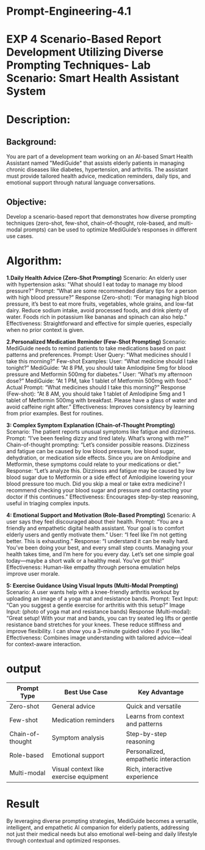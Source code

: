 # Prompt-Engineering-4.1
# EXP 4 Scenario-Based Report Development Utilizing Diverse Prompting Techniques- Lab Scenario: Smart Health Assistant System
# Description: 
## Background:
You are part of a development team working on an AI-based Smart Health Assistant named "MediGuide" that assists elderly patients in managing chronic diseases like diabetes, hypertension, and arthritis. The assistant must provide tailored health advice, medication reminders, daily tips, and emotional support through natural language conversations.

## Objective:
Develop a scenario-based report that demonstrates how diverse prompting techniques (zero-shot, few-shot, chain-of-thought, role-based, and multi-modal prompts) can be used to optimize MediGuide’s responses in different use cases.

# Algorithm:
**1.Daily Health Advice (Zero-Shot Prompting)**
Scenario:
An elderly user with hypertension asks:
"What should I eat today to manage my blood pressure?"
Prompt:
“What are some recommended dietary tips for a person with high blood pressure?”
Response (Zero-shot):
“For managing high blood pressure, it’s best to eat more fruits, vegetables, whole grains, and low-fat dairy. Reduce sodium intake, avoid processed foods, and drink plenty of water. Foods rich in potassium like bananas and spinach can also help.”
Effectiveness:
Straightforward and effective for simple queries, especially when no prior context is given.

**2.Personalized Medication Reminder (Few-Shot Prompting)**
Scenario:
MediGuide needs to remind patients to take medications based on past patterns and preferences.
Prompt:
User Query: "What medicines should I take this morning?"
Few-shot Examples:
User: “What medicine should I take tonight?”
MediGuide: “At 8 PM, you should take Amlodipine 5mg for blood pressure and Metformin 500mg for diabetes.”
User: “What’s my afternoon dose?”
MediGuide: “At 1 PM, take 1 tablet of Metformin 500mg with food.”
Actual Prompt: “What medicines should I take this morning?”
Response (Few-shot):
“At 8 AM, you should take 1 tablet of Amlodipine 5mg and 1 tablet of Metformin 500mg with breakfast. Please have a glass of water and avoid caffeine right after.”
Effectiveness:
Improves consistency by learning from prior examples. Best for routines.

**3: Complex Symptom Explanation (Chain-of-Thought Prompting)**
Scenario:
The patient reports unusual symptoms like fatigue and dizziness.
Prompt:
“I’ve been feeling dizzy and tired lately. What’s wrong with me?”
Chain-of-thought prompting:
“Let’s consider possible reasons. Dizziness and fatigue can be caused by low blood pressure, low blood sugar, dehydration, or medication side effects. Since you are on Amlodipine and Metformin, these symptoms could relate to your medications or diet.”
Response:
“Let’s analyze this. Dizziness and fatigue may be caused by low blood sugar due to Metformin or a side effect of Amlodipine lowering your blood pressure too much. Did you skip a meal or take extra medicine? I recommend checking your blood sugar and pressure and contacting your doctor if this continues.”
Effectiveness:
Encourages step-by-step reasoning, useful in triaging complex inputs.

**4: Emotional Support and Motivation (Role-Based Prompting)**
Scenario:
A user says they feel discouraged about their health.
Prompt:
“You are a friendly and empathetic digital health assistant. Your goal is to comfort elderly users and gently motivate them.”
User: “I feel like I’m not getting better. This is exhausting.”
Response:
“I understand it can be really hard. You’ve been doing your best, and every small step counts. Managing your health takes time, and I’m here for you every day. Let’s set one simple goal today—maybe a short walk or a healthy meal. You’ve got this!”
Effectiveness:
Human-like empathy through persona emulation helps improve user morale.

**5: Exercise Guidance Using Visual Inputs (Multi-Modal Prompting)**
Scenario:
A user wants help with a knee-friendly arthritis workout by uploading an image of a yoga mat and resistance bands.
Prompt:
Text Input: “Can you suggest a gentle exercise for arthritis with this setup?”
Image Input: (photo of yoga mat and resistance bands)
Response (Multi-modal):
“Great setup! With your mat and bands, you can try seated leg lifts or gentle resistance band stretches for your knees. These reduce stiffness and improve flexibility. I can show you a 3-minute guided video if you like.”
Effectiveness:
Combines image understanding with tailored advice—ideal for context-aware interaction.

# output
| Prompt Type      | Best Use Case                          | Key Advantage                        |
| ---------------- | -------------------------------------- | ------------------------------------ |
| Zero-shot        | General advice                         | Quick and versatile                  |
| Few-shot         | Medication reminders                   | Learns from context and patterns     |
| Chain-of-thought | Symptom analysis                       | Step-by-step reasoning               |
| Role-based       | Emotional support                      | Personalized, empathetic interaction |
| Multi-modal      | Visual context like exercise equipment | Rich, interactive experience         |

# Result
By leveraging diverse prompting strategies, MediGuide becomes a versatile, intelligent, and empathetic AI companion for elderly patients, addressing not just their medical needs but also emotional well-being and daily lifestyle through contextual and optimized responses.




